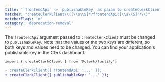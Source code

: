 ```yaml
---
title: '`frontendApi` -> `publishableKey` as param to createClerkClient'
matcher: "createClerkClient\\([\\s\\S]*?frontendApi:[\\s\\S]*?\\)"
matcherFlags: 'm'
category: 'deprecation-removal'
---
```


The `frontendApi` argument passed to `createClerkClient` must be changed to `publishableKey`. Note that the values of the two keys are different, so both keys and values need to be changed. You can find your application's publishable key in the Clerk dashboard.

```diff
import { createClerkClient } from '@clerk/fastify';

- createClerkClient({ frontendApi: '...' });
+ createClerkClient({ publishableKey: '...' });
```
